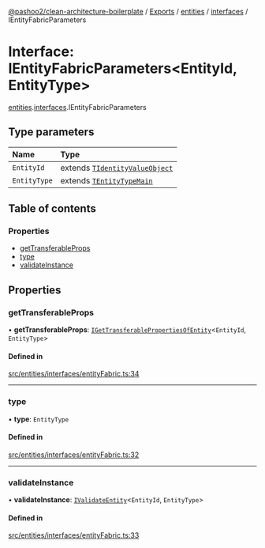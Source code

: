 [@pashoo2/clean-architecture-boilerplate](../README.md) / [Exports](../modules.md) / [entities](../modules/entities.md) / [interfaces](../modules/entities.interfaces.md) / IEntityFabricParameters

# Interface: IEntityFabricParameters<EntityId, EntityType\>

[entities](../modules/entities.md).[interfaces](../modules/entities.interfaces.md).IEntityFabricParameters

## Type parameters

| Name | Type |
| :------ | :------ |
| `EntityId` | extends [`TIdentityValueObject`](../modules/valueobject.interfaces.md#tidentityvalueobject) |
| `EntityType` | extends [`TEntityTypeMain`](../modules/entities.interfaces.md#tentitytypemain) |

## Table of contents

### Properties

- [getTransferableProps](entities.interfaces.ientityfabricparameters.md#gettransferableprops)
- [type](entities.interfaces.ientityfabricparameters.md#type)
- [validateInstance](entities.interfaces.ientityfabricparameters.md#validateinstance)

## Properties

### getTransferableProps

• **getTransferableProps**: [`IGetTransferablePropertiesOfEntity`](entities.interfaces.igettransferablepropertiesofentity.md)<`EntityId`, `EntityType`\>

#### Defined in

[src/entities/interfaces/entityFabric.ts:34](https://github.com/pashoo2/clean-architecture-boilerplate/blob/4202db5/src/entities/interfaces/entityFabric.ts#L34)

___

### type

• **type**: `EntityType`

#### Defined in

[src/entities/interfaces/entityFabric.ts:32](https://github.com/pashoo2/clean-architecture-boilerplate/blob/4202db5/src/entities/interfaces/entityFabric.ts#L32)

___

### validateInstance

• **validateInstance**: [`IValidateEntity`](entities.interfaces.ivalidateentity.md)<`EntityId`, `EntityType`\>

#### Defined in

[src/entities/interfaces/entityFabric.ts:33](https://github.com/pashoo2/clean-architecture-boilerplate/blob/4202db5/src/entities/interfaces/entityFabric.ts#L33)
